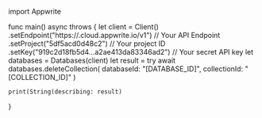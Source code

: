 import Appwrite

func main() async throws {
    let client = Client()
      .setEndpoint("https://<REGION>.cloud.appwrite.io/v1") // Your API Endpoint
      .setProject("5df5acd0d48c2") // Your project ID
      .setKey("919c2d18fb5d4...a2ae413da83346ad2") // Your secret API key
    let databases = Databases(client)
    let result = try await databases.deleteCollection(
        databaseId: "[DATABASE_ID]",
        collectionId: "[COLLECTION_ID]"
    )

    print(String(describing: result)
}
